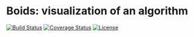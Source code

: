 # Boids: visualization of an algorithm
[![Build Status](https://travis-ci.org/baltekgajda/boids.svg?branch=master)](https://travis-ci.org/baltekgajda/boids)
[![Coverage Status](https://coveralls.io/repos/github/baltekgajda/boids/badge.svg?branch=master)](https://coveralls.io/github/baltekgajda/boids?branch=master)
[![License](https://img.shields.io/badge/License-Apache%202.0-blue.svg)](https://opensource.org/licenses/Apache-2.0)
